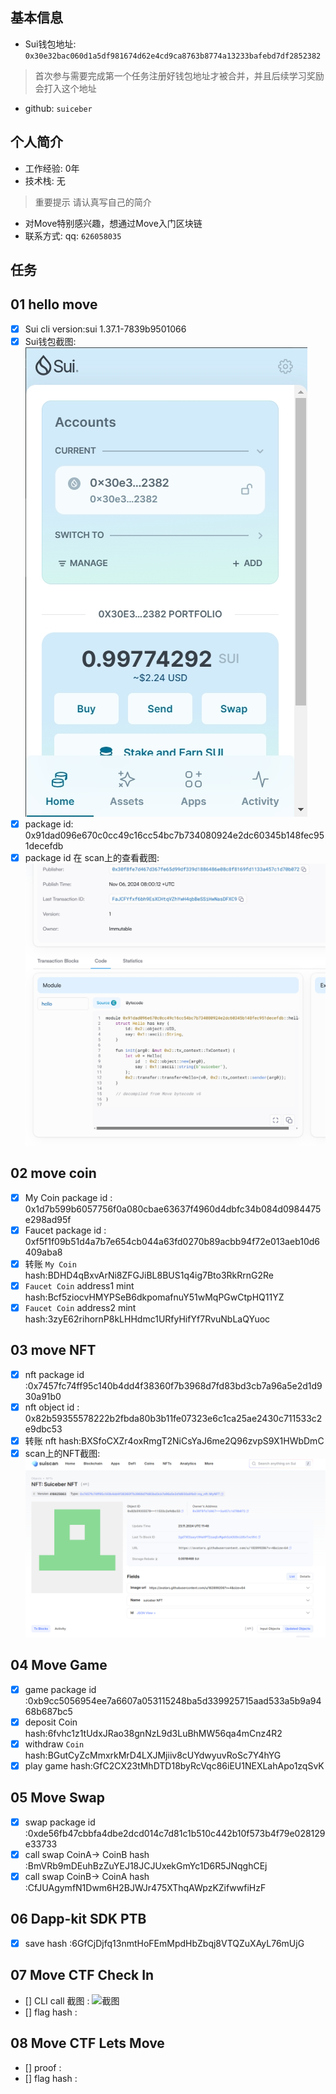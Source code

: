 ## 基本信息
- Sui钱包地址: `0x30e32bac060d1a5df981674d62e4cd9ca8763b8774a13233bafebd7df2852382`
> 首次参与需要完成第一个任务注册好钱包地址才被合并，并且后续学习奖励会打入这个地址
- github: `suiceber`

## 个人简介
- 工作经验: 0年
- 技术栈: 无
> 重要提示 请认真写自己的简介
- 对Move特别感兴趣，想通过Move入门区块链
- 联系方式: qq: `626058035` 

## 任务

##   01 hello move  
- [x] Sui cli version:sui 1.37.1-7839b9501066
- [x] Sui钱包截图: ![Sui钱包截图](./images/Sui钱包截图.png)
- [x] package id: 0x91dad096e670c0cc49c16cc54bc7b734080924e2dc60345b148fec951decefdb
- [x] package id 在 scan上的查看截图:![Scan截图](./images/Scan截图.png)

##   02 move coin
- [x] My Coin package id : 0x1d7b599b6057756f0a080cbae63637f4960d4dbfc34b084d0984475e298ad95f
- [X] Faucet package id : 0xf5f1f09b51d4a7b7e654cb044a63fd0270b89acbb94f72e013aeb10d6409aba8
- [x] 转账 `My Coin` hash:BDHD4qBxvArNi8ZFGJiBL8BUS1q4ig7Bto3RkRrnG2Re
- [X] `Faucet Coin` address1 mint hash:Bcf5ziocvHMYPSeB6dkpomafnuY51wMqPGwCtpHQ11YZ
- [X] `Faucet Coin` address2 mint hash:3zyE62rihornP8kLHHdmc1URfyHifYf7RvuNbLaQYuoc

##   03 move NFT
- [x] nft package id :0x7457fc74ff95c140b4dd4f38360f7b3968d7fd83bd3cb7a96a5e2d1d930a91b0
- [x] nft object id : 0x82b59355578222b2fbda80b3b11fe07323e6c1ca25ae2430c711533c2e9dbc53
- [x] 转账 nft  hash:BXSfoCXZr4oxRmgT2NiCsYaJ6me2Q96zvpS9X1HWbDmC
- [x] scan上的NFT截图:![Scan截图](./images/task3-Scan.png)

##   04 Move Game
- [x] game package id :0xb9cc5056954ee7a6607a053115248ba5d339925715aad533a5b9a9468b687bc5
- [x] deposit Coin hash:6fvhc1z1tUdxJRao38gnNzL9d3LuBhMW56qa4mCnz4R2
- [x] withdraw `Coin` hash:BGutCyZcMmxrkMrD4LXJMjiiv8cUYdwyuvRoSc7Y4hYG
- [x] play game hash:GfC2CX23tMhDTD18byRcVqc86iEU1NEXLahApo1zqSvK

##   05 Move Swap
- [x] swap package id :0xde56fb47cbbfa4dbe2dcd014c7d81c1b510c442b10f573b4f79e028129e33733
- [x] call swap CoinA-> CoinB  hash :BmVRb9mDEuhBzZuYEJ18JCJUxekGmYc1D6R5JNqghCEj
- [x] call swap CoinB-> CoinA  hash :CfJUAgymfN1Dwm6H2BJWJr475XThqAWpzKZifwwfiHzF

##   06 Dapp-kit SDK PTB
- [x] save hash :6GfCjDjfq13nmtHoFEmMpdHbZbqj8VTQZuXAyL76mUjG

##   07 Move CTF Check In
- [] CLI call 截图 : ![截图](./images/你的图片地址)
- [] flag hash :

##   08 Move CTF Lets Move
- [] proof : 
- [] flag hash :
